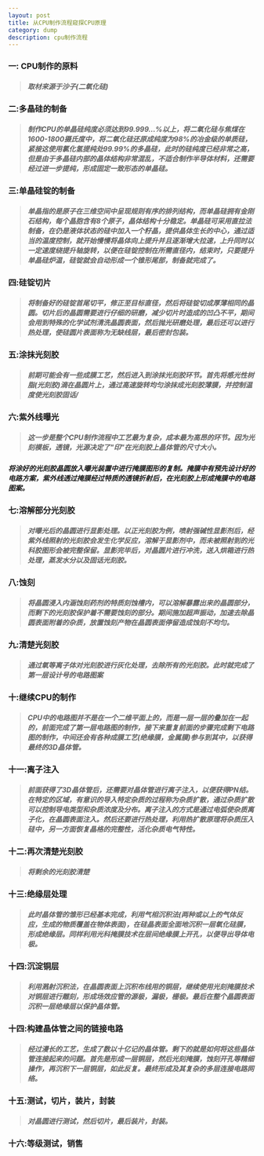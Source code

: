 ```yaml
---
layout: post
title: 从CPU制作流程窥探CPU原理
category: dump
description: cpu制作流程
---
```


### 一: CPU制作的原料
>##### 取材来源于沙子(二氧化硅)

### 二:多晶硅的制备
>##### 制作CPU的单晶硅纯度必须达到99.999...%以上，将二氧化硅与焦煤在1600-1800摄氏度中，将二氧化硅还原成纯度为98%的冶金级的单质硅，紧接这使用氯化氢提纯处99.99%的多晶硅，此时的硅纯度已经非常之高，但是由于多晶硅内部的晶体结构非常混乱，不适合制作半导体材料，还需要经过进一步提纯，形成固定一致形态的单晶硅。

### 三:单晶硅锭的制备
>##### 单晶指的是原子在三维空间中呈现规则有序的排列结构，而单晶硅拥有金刚石结构，每个晶胞含有8个原子，晶体结构十分稳定。单晶硅可采用直拉法制备，在仍是液体状态的硅中加入一个籽晶，提供晶体生长的中心，通过适当的温度控制，就开始慢慢将晶体向上提升并且逐渐增大拉速，上升同时以一定速度绕提升轴旋转，以便在硅锭控制在所需直径内，结束时，只要提升单晶硅炉温，硅锭就会自动形成一个锥形尾部，制备就完成了。

### 四:硅锭切片
>##### 将制备好的硅锭首尾切平，修正至目标直径，然后将硅锭切成厚薄相同的晶圆。切片后的晶圆需要进行仔细的研磨，减少切片时造成的凹凸不平，期间会用到特殊的化学试剂清洗晶圆表面，然后抛光研磨处理，最后还可以进行热处理，使硅圆片表面称为无缺线层，最后密封包装。

### 五:涂抹光刻胶
>##### 前期可能会有一些成膜工艺，然后进入到涂抹光刻胶环节。首先将感光性树脂(光刻胶)滴在晶圆片上，通过高速旋转均匀涂抹成光刻胶薄膜，并控制温度使光刻胶固话/

### 六:紫外线曝光
>##### 这一步是整个CPU制作流程中工艺最为复杂，成本最为高昂的环节。因为光刻模板，透镜，光源决定了"印"在光刻胶上晶体管的尺寸大小。
##### 将涂好的光刻胶晶圆放入曝光装置中进行掩膜图形的复制。掩膜中有预先设计好的电路方案，紫外线透过掩膜经过特质的透镜折射后，在光刻胶上形成掩膜中的电路图案。

### 七:溶解部分光刻胶
>##### 对曝光后的晶圆进行显影处理。以正光刻胶为例，喷射强碱性显影剂后，经紫外线照射的光刻胶会发生化学反应，溶解于显影剂中，而未被照射到的光科胶图形会被完整保留。显影完毕后，对晶圆片进行冲洗，送入烘箱进行热处理，蒸发水分以及固话光刻胶。

### 八:蚀刻
>##### 将晶圆浸入内涵蚀刻药剂的特质刻蚀槽内，可以溶解暴露出来的晶圆部分，而剩下的光刻胶保护着不需要蚀刻的部分。期间施加超声振动，加速去除晶圆表面附着的杂质，放置蚀刻产物在晶圆表面停留造成蚀刻不均匀。


### 九:清楚光刻胶
>##### 通过氧等离子体对光刻胶进行灰化处理，去除所有的光刻胶。此时就完成了第一层设计号的电路图案


### 十:继续CPU的制作
>##### CPU中的电路图并不是在一个二维平面上的，而是一层一层的叠加在一起的，前面完成了第一层电路图的制作，接下来重复前面的步骤完成剩下电路图的制作，中间还会有各种成膜工艺(绝缘膜，金属膜)参与到其中，以获得最终的3D晶体管。

### 十一:离子注入
>##### 前面获得了3D晶体管后，还需要对晶体管进行离子注入，以便获得PN结。在特定的区域，有意识的导入特定杂质的过程称为杂质扩散，通过杂质扩散可以控制导电类型和杂质浓度及分布。离子注入的方式是通过电弧使杂质离子化，在晶圆表面注入。然后还要进行热处理，利用热扩散原理将杂质压入硅中，另一方面恢复晶格的完整性，活化杂质电气特性。

### 十二:再次清楚光刻胶
>##### 将剩余的光刻胶清楚

### 十三:绝缘层处理
>##### 此时晶体管的雏形已经基本完成，利用气相沉积法(两种或以上的气体反应，生成的物质覆盖在物体表面)，在硅晶表面全面地沉积一层氧化硅膜，形成绝缘层。同样利用光科掩膜技术在层间绝缘膜上开孔，以便导出导体电极。

### 十四:沉淀铜层
>##### 利用溅射沉积法，在晶圆表面上沉积布线用的铜层，继续使用光刻掩膜技术对铜层进行雕刻，形成场效应管的源极，漏极，栅极。最后在整个晶圆表面沉积一层绝缘层以保护晶体管。

### 十四:构建晶体管之间的链接电路
>##### 经过漫长的工艺，生成了数以十亿记的晶体管。剩下的就是如何将这些晶体管连接起来的问题。首先是形成一层铜层，然后光刻掩膜，蚀刻开孔等精细操作，再沉积下一层铜层，如此反复。最终形成及其复杂的多层连接电路网络。

### 十五:测试，切片，装片，封装
>##### 对晶圆进行测试，然后切片，最后装片，封装。

### 十六:等级测试，销售













